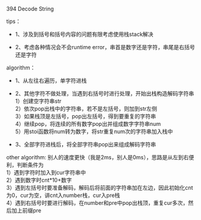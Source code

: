 394 Decode String    

tips：    
- 1、涉及到括号和括号内容的问题有限考虑使用栈stack解决    

- 2、考虑各种情况会不会runtime error，串首是数字还是字符，串尾是右括号还是字符    

algorithm：    
- 1、从左往右遍历，单字符进栈    
- 2、其他字符不做处理，当遇到右括号时进行处理，开始出栈构造解码字符串    
 1）创建空字符串str    
 2）依次pop出栈中的字符串，若不是左括号，则加到str左侧    
 3）如果栈顶是左括号，pop出左括号，得到要重复的字符串    
 4）继续pop，将连续的所有数字pop出并组成数字字符串num    
 5）用stoi函数将num转为数字，将str重复num次的字符串加入栈中    

- 3、全部字符进栈后，将全部字符串pop出来组成解码字符串    

other algorithm:
别人的速度更快（我是2ms，别人是0ms），思路是从左到右便利，判断条件为    
 1）遇到字符时加入到cur字符串中    
 2）遇到数字时cnt*10+数字    
 3）遇到左括号时要准备解码，解码后将前面的字符串加在左边，因此初始化cnt为0，cur为空，讲cnt入number栈，cur入pre栈    
 4）遇到右括号时要进行解码，在number和pre中pop出栈顶，重复cur多次，然后加上前缀pre    
